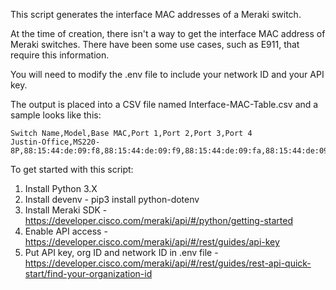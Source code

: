This script generates the interface MAC addresses of a Meraki switch.

At the time of creation, there  isn't a way to get the interface MAC address of Meraki switches. There have been some use cases, such as E911, that require this information. 

You will need to modify the .env file to include your network ID and your API key.

The output is placed into a CSV file named Interface-MAC-Table.csv and a sample looks like this:

```
Switch Name,Model,Base MAC,Port 1,Port 2,Port 3,Port 4
Justin-Office,MS220-8P,88:15:44:de:09:f8,88:15:44:de:09:f9,88:15:44:de:09:fa,88:15:44:de:09:fb,88:15:44:de:09:fc
```

To get started with this script:
1. Install Python 3.X
2. Install devenv - pip3 install python-dotenv
3. Install Meraki SDK - https://developer.cisco.com/meraki/api/#/python/getting-started
4. Enable API access - https://developer.cisco.com/meraki/api/#/rest/guides/api-key
5. Put API key, org ID and network ID in .env file - https://developer.cisco.com/meraki/api/#/rest/guides/rest-api-quick-start/find-your-organization-id
